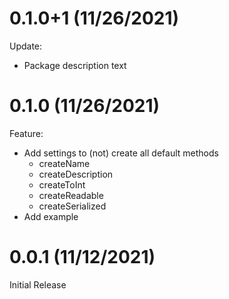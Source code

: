 # 0.1.0+1 (11/26/2021)

Update:
- Package description text

# 0.1.0 (11/26/2021)

Feature:

- Add settings to (not) create all default methods
  - createName
  - createDescription
  - createToInt
  - createReadable
  - createSerialized
- Add example

# 0.0.1 (11/12/2021)

Initial Release
